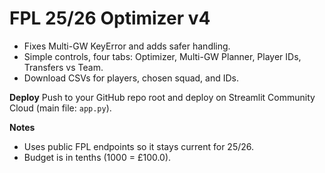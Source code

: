 # FPL 25/26 Optimizer v4

- Fixes Multi-GW KeyError and adds safer handling.
- Simple controls, four tabs: Optimizer, Multi-GW Planner, Player IDs, Transfers vs Team.
- Download CSVs for players, chosen squad, and IDs.

**Deploy**
Push to your GitHub repo root and deploy on Streamlit Community Cloud (main file: `app.py`).

**Notes**
- Uses public FPL endpoints so it stays current for 25/26.
- Budget is in tenths (1000 = £100.0).
